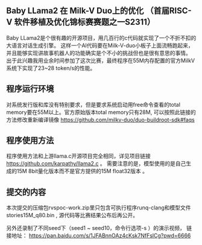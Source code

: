 ## Baby LLama2 在 Milk-V Duo上的优化 （首届RISC-V 软件移植及优化锦标赛赛题之一S2311）

Baby LLama2是个很有趣的开源项目，用几百行的c代码就实现了一个不折不扣的大语言对话生成引擎。 这样一个AI代码要在Milk-V-duo小板子上面流畅跑起来，并且能够实现讲故事机器人的功能确实是个不小的挑战但也是很有意思的事情。 出于此兴趣我用业余时间参加了这次比赛，最终程序在55M内存配置的官方MilkV系统下实现了23~28 token/s的性能。

## 程序运行环境

对系统发行版和库没有特别要求，但是要求系统启动用free命令查看的total memory要在55M以上。官方原始版本total memory只有28M, 可以按照此链接的方法修改重新编译镜像 https://github.com/milkv-duo/duo-buildroot-sdk#faqs

## 程序使用方法

程序使用方法和上游llama.c开源项目完全相同，详见项目链接 https://github.com/karpathy/llama2.c 。 需要注意的是，模型使用的是自己生成的15M 8bit量化版本而不是官方提供的15M float32版本 。

## 提交的内容

本次提交的压缩包rvspoc-work.zip里只包含可执行程序runq-clang和模型文件stories15M_q80.bin ,  源代码等比赛结果公布后再公开。

另外还录制了不同seed下（seed1 ~ seed10，命令行选项-s <n> ）的演示视频， 链接地址： https://pan.baidu.com/s/1JFABnnOAz4cKsk7NfFslCg?pwd=6666 
